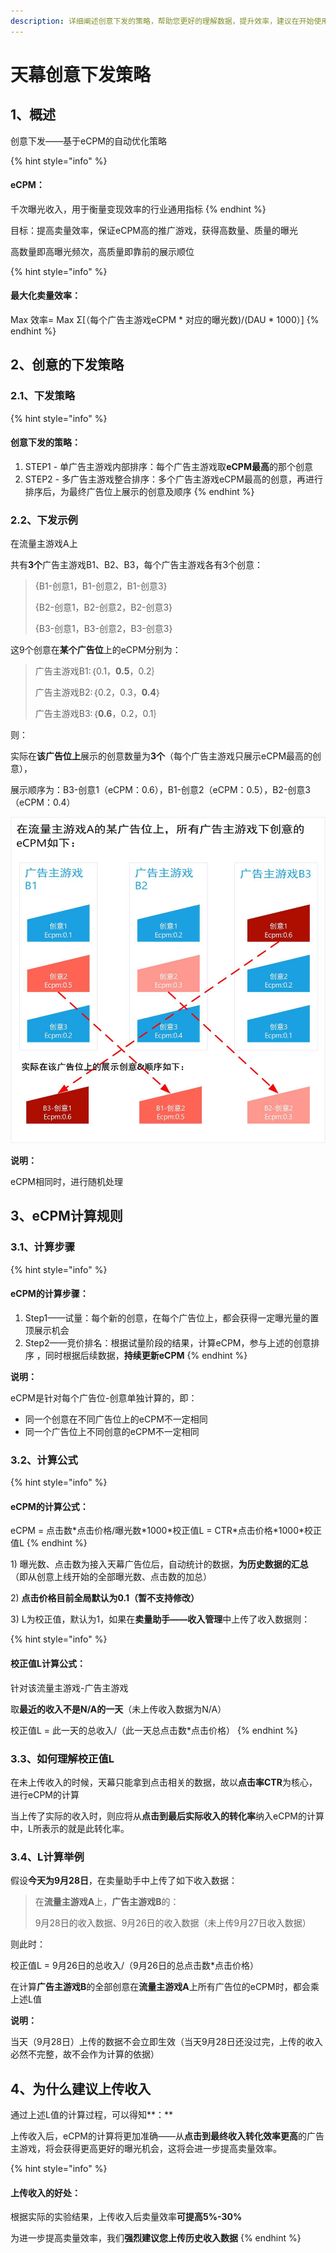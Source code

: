 ```yaml
---
description: 详细阐述创意下发的策略，帮助您更好的理解数据，提升效率，建议在开始使用天幕后详细阅读
---
```


# 天幕创意下发策略

## 1、概述

创意下发——基于eCPM的自动优化策略

{% hint style="info" %}
#### eCPM：

千次曝光收入，用于衡量变现效率的行业通用指标
{% endhint %}

目标：提高卖量效率，保证eCPM高的推广游戏，获得高数量、质量的曝光

高数量即高曝光频次，高质量即靠前的展示顺位

{% hint style="info" %}
#### 最大化卖量效率：

Max 效率= Max Σ\[（每个广告主游戏eCPM \* 对应的曝光数\)/\(DAU \* 1000）\]
{% endhint %}

## 2、创意的下发策略

### 2.1、下发策略

{% hint style="info" %}
#### 创意下发的策略：

1. STEP1 - 单广告主游戏内部排序：每个广告主游戏取**eCPM最高**的那个创意 
2. STEP2 - 多广告主游戏整合排序：多个广告主游戏eCPM最高的创意，再进行排序后，为最终广告位上展示的创意及顺序
{% endhint %}

### **2.2、下发示例**

在流量主游戏A上

共有**3个**广告主游戏B1、B2、B3，每个广告主游戏各有3个创意：

> {B1-创意1，B1-创意2，B1-创意3}
>
> {B2-创意1，B2-创意2，B2-创意3}
>
> {B3-创意1，B3-创意2，B3-创意3}

这9个创意在**某个广告位**上的eCPM分别为：

> 广告主游戏B1:｛0.1，**0.5**，0.2｝
>
> 广告主游戏B2:｛0.2，0.3，**0.4**｝
>
> 广告主游戏B3:｛**0.6**，0.2，0.1｝

则：

实际在**该广告位上**展示的创意数量为**3个**（每个广告主游戏只展示eCPM最高的创意），

展示顺序为：B3-创意1（eCPM：0.6），B1-创意2（eCPM：0.5），B2-创意3（eCPM：0.4）

![&#x521B;&#x610F;&#x4E0B;&#x53D1;&#x89C4;&#x5219;&#x793A;&#x4F8B;](../.gitbook/assets/chuang-yi-xia-fa-luo-ji.jpg)

**说明：**

eCPM相同时，进行随机处理

## 3、eCPM计算规则

### 3.1、计算步骤

{% hint style="info" %}
#### eCPM的计算步骤：

1. Step1——试量：每个新的创意，在每个广告位上，都会获得一定曝光量的置顶展示机会 
2. Step2——竞价排名：根据试量阶段的结果，计算eCPM，参与上述的创意排序 ，同时根据后续数据，**持续更新eCPM**
{% endhint %}

**说明：**

eCPM是针对每个广告位-创意单独计算的，即：

* 同一个创意在不同广告位上的eCPM不一定相同
* 同一个广告位上不同创意的eCPM不一定相同

### 3.2、计算公式

{% hint style="info" %}
#### eCPM的计算公式：

eCPM = 点击数\*点击价格/曝光数\*1000\*校正值L = CTR\*点击价格\*1000\*校正值L
{% endhint %}

1\)  曝光数、点击数为接入天幕广告位后，自动统计的数据，**为历史数据的汇总**（即从创意上线开始的全部曝光数、点击数的加总）

2\)  **点击价格目前全局默认为0.1（暂不支持修改）**

3\)  L为校正值，默认为1，如果在**卖量助手——收入管理**中上传了收入数据则：

{% hint style="info" %}
#### 校正值L计算公式：

针对该流量主游戏-广告主游戏

取**最近的收入不是N/A的一天**（未上传收入数据为N/A）

校正值L = 此一天的总收入/（此一天总点击数\*点击价格）
{% endhint %}

### **3.3、如何理解校正值L**

在未上传收入的时候，天幕只能拿到点击相关的数据，故以**点击率CTR**为核心，进行eCPM的计算

当上传了实际的收入时，则应将从**点击到最后实际收入的转化率**纳入eCPM的计算中，L所表示的就是此转化率。

### **3.4、L计算举例**

假设**今天为9月28日**，在卖量助手中上传了如下收入数据：

> 在**流量主游戏A**上，**广告主游戏B**的：
>
> 9月28日的收入数据、9月26日的收入数据（未上传9月27日收入数据）

则此时：

校正值L = 9月26日的总收入/（9月26日的总点击数\*点击价格）

在计算**广告主游戏B**的全部创意在**流量主游戏A**上所有广告位的eCPM时，都会乘上述L值

**说明：**

当天（9月28日）上传的数据不会立即生效（当天9月28日还没过完，上传的收入必然不完整，故不会作为计算的依据）

## 4、为什么建议上传收入

通过上述L值的计算过程，可以得知**：**

上传收入后，eCPM的计算将更加准确——从**点击到最终收入转化效率更高**的广告主游戏，将会获得更高更好的曝光机会，这将会进一步提高卖量效率。

{% hint style="info" %}
#### 上传收入的好处：

根据实际的实验结果，上传收入后卖量效率**可提高5%-30%**

为进一步提高卖量效率，我们**强烈建议您上传历史收入数据**
{% endhint %}

